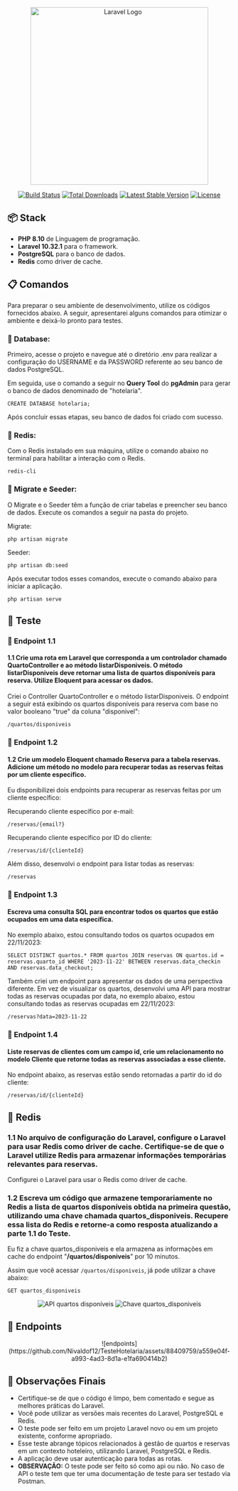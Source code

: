 <p align="center"><a href="https://laravel.com" target="_blank"><img src="https://raw.githubusercontent.com/laravel/art/master/logo-lockup/5%20SVG/2%20CMYK/1%20Full%20Color/laravel-logolockup-cmyk-red.svg" width="400" alt="Laravel Logo"></a></p>

<p align="center">
<a href="https://github.com/laravel/framework/actions"><img src="https://github.com/laravel/framework/workflows/tests/badge.svg" alt="Build Status"></a>
<a href="https://packagist.org/packages/laravel/framework"><img src="https://img.shields.io/packagist/dt/laravel/framework" alt="Total Downloads"></a>
<a href="https://packagist.org/packages/laravel/framework"><img src="https://img.shields.io/packagist/v/laravel/framework" alt="Latest Stable Version"></a>
<a href="https://packagist.org/packages/laravel/framework"><img src="https://img.shields.io/packagist/l/laravel/framework" alt="License"></a>
</p>

## :package: Stack

- **PHP 8.10** de Linguagem de programação.
- **Laravel 10.32.1** para o framework.
- **PostgreSQL** para o banco de dados.
- **Redis** como driver de cache.

## :clipboard: Comandos
Para preparar o seu ambiente de desenvolvimento, utilize os códigos fornecidos abaixo. A seguir, apresentarei alguns comandos para otimizar o ambiente e deixá-lo pronto para testes.

### :blue_book: Database:
Primeiro, acesse o projeto e navegue até o diretório .env para realizar a configuração do USERNAME e da PASSWORD referente ao seu banco de dados PostgreSQL.

Em seguida, use o comando a seguir no **Query Tool** do **pgAdmin** para gerar o banco de dados denominado de "hotelaria".

	CREATE DATABASE hotelaria;
Após concluir essas etapas, seu banco de dados foi criado com sucesso.
### :closed_book: Redis:
Com o Redis instalado em sua máquina, utilize o comando abaixo no terminal para habilitar a interação com o Redis.
	
    redis-cli
### :green_book: Migrate e Seeder:
O Migrate e o Seeder têm a função de criar tabelas e preencher seu banco de dados. Execute os comandos a seguir na pasta do projeto.

Migrate:

    php artisan migrate
Seeder:

    php artisan db:seed
Após executar todos esses comandos, execute o comando abaixo para iniciar a aplicação.

    php artisan serve

## :pushpin: Teste

### :round_pushpin: Endpoint 1.1

#### 1.1 Crie uma rota em Laravel que corresponda a um controlador chamado QuartoController e ao método listarDisponiveis. O método listarDisponiveis deve retornar uma lista de quartos disponíveis para reserva. Utilize Eloquent para acessar os dados.
Criei o Controller QuartoController e o método listarDisponiveis. O endpoint a seguir está exibindo os quartos disponíveis para reserva com base no valor booleano "true" da coluna "disponivel":

    /quartos/disponiveis

### :round_pushpin: Endpoint 1.2

#### 1.2 Crie um modelo Eloquent chamado Reserva para a tabela reservas. Adicione um método no modelo para recuperar todas as reservas feitas por um cliente específico.

Eu disponibilizei dois endpoints para recuperar as reservas feitas por um cliente específico:

Recuperando cliente específico por e-mail:

    /reservas/{email?}
Recuperando cliente específico por ID do cliente:

    /reservas/id/{clienteId}
Além disso, desenvolvi o endpoint para listar todas as reservas:

    /reservas

### :round_pushpin: Endpoint 1.3

#### Escreva uma consulta SQL para encontrar todos os quartos que estão ocupados em uma data específica.
No exemplo abaixo, estou consultando todos os quartos ocupados em 22/11/2023:

    SELECT DISTINCT quartos.* FROM quartos JOIN reservas ON quartos.id = reservas.quarto_id WHERE '2023-11-22' BETWEEN reservas.data_checkin AND reservas.data_checkout;

Também criei um endpoint para apresentar os dados de uma perspectiva diferente. Em vez de visualizar os quartos, desenvolvi uma API para mostrar todas as reservas ocupadas por data, no exemplo abaixo, estou consultando todas as reservas ocupadas em 22/11/2023:

    /reservas?data=2023-11-22

### :round_pushpin: Endpoint 1.4

#### Liste reservas de clientes com um campo id, crie um relacionamento no modelo Cliente que retorne todas as reservas associadas a esse cliente.
No endpoint abaixo, as reservas estão sendo retornadas a partir do id do cliente:
    
    /reservas/id/{clienteId}

## :red_circle: Redis

### 1.1 No arquivo de configuração do Laravel, configure o Laravel para usar Redis como driver de cache. Certifique-se de que o Laravel utilize Redis para armazenar informações temporárias relevantes para reservas. 
Configurei o Laravel para usar o Redis como driver de cache.

### 1.2 Escreva um código que armazene temporariamente no Redis a lista de quartos disponíveis obtida na primeira questão, utilizando uma chave chamada quartos_disponiveis. Recupere essa lista do Redis e retorne-a como resposta atualizando a parte 1.1 do Teste.
Eu fiz a chave quartos_disponiveis e ela armazena as informações em cache do endpoint "**/quartos/disponiveis**" por 10 minutos.

Assim que você acessar `/quartos/disponiveis`, já pode utilizar a chave abaixo:

    GET quartos_disponiveis
<div align="center">
    <img src="https://github.com/Nivaldof12/TesteHotelaria/assets/88409759/ed6aefe0-325c-44d4-8c15-56e555814a6c" alt="API quartos disponíveis" >
    <img src="https://github.com/Nivaldof12/TesteHotelaria/assets/88409759/2d4722ce-d8d2-41c4-a444-40d0c11b30a9" alt="Chave quartos_disponiveis" >
</div>

## :round_pushpin: Endpoints

<div align="center">
    ![endpoints](https://github.com/Nivaldof12/TesteHotelaria/assets/88409759/a559e04f-a993-4ad3-8d1a-e1fa690414b2)
</div>

## :mag_right: Observações Finais

- Certifique-se de que o código é limpo, bem comentado e segue as melhores práticas do Laravel.
- Você pode utilizar as versões mais recentes do Laravel, PostgreSQL e Redis.
- O teste pode ser feito em um projeto Laravel novo ou em um projeto existente, conforme apropriado.
- Esse teste abrange tópicos relacionados à gestão de quartos e reservas em um contexto hoteleiro, utilizando Laravel, PostgreSQL e Redis.
- A aplicação deve usar autenticação para todas as rotas.
- **OBSERVAÇÃO:** O teste pode ser feito só como api ou não.
No caso de API o teste tem que ter uma documentação de teste para ser testado via Postman.

